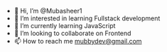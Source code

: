 - 👋 Hi, I’m @Mubasheer1
- 👀 I’m interested in learning Fullstack development
- 🌱 I’m currently learning JavaScript
- 💞️ I’m looking to collaborate on Frontend
- 📫 How to reach me mubbydev@gmail.com

<!---
Mubasheer1/Mubasheer1 is a ✨ special ✨ repository because its `README.md` (this file) appears on your GitHub profile.
You can click the Preview link to take a look at your changes.
--->
